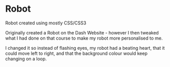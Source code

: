 # Robot
Robot created using mostly CSS/CSS3

Originally created a Robot on the Dash Website - however I then tweaked what I had done on that course to make my robot more personalised to me.

I changed it so instead of flashing eyes, my robot had a beating heart, that it could move left to right, and that the background colour would keep changing on a loop.
